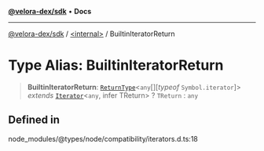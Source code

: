 [**@velora-dex/sdk**](../../README.md) • **Docs**

***

[@velora-dex/sdk](../../globals.md) / [\<internal\>](../README.md) / BuiltinIteratorReturn

# Type Alias: BuiltinIteratorReturn

> **BuiltinIteratorReturn**: [`ReturnType`](ReturnType.md)\<`any`[]\[*typeof* `Symbol.iterator`\]\> *extends* [`Iterator`](../interfaces/Iterator.md)\<`any`, infer TReturn\> ? `TReturn` : `any`

## Defined in

node\_modules/@types/node/compatibility/iterators.d.ts:18
